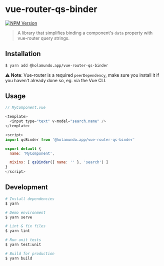 # vue-router-qs-binder

[![NPM Version](https://img.shields.io/npm/v/@holamundo.app/vue-router-qs-binder.svg?style=flat-square)](https://www.npmjs.com/package/@holamundo.app/vue-router-qs-binder)

> A library that simplifies binding a component's `data` property with vue-router query strings.

## Installation

```bash
$ yarn add @holamundo.app/vue-router-qs-binder
```

:warning: **Note**: Vue-router is a required `peerDependency`, make sure you install it if you haven't already done so, eg. via the Vue CLI.

## Usage

```js
// MyComponent.vue

<template>
  <input type="text" v-model="search.name" />
</template>

<script>
import qsBinder from '@holamundo.app/vue-router-qs-binder'

export default {
  name: 'MyComponent',

  mixins: [ qsBinder({ name: '' }, 'search') ]
}
</script>
```

## Development

```bash
# Install dependencies
$ yarn

# Demo environment
$ yarn serve

# Lint & fix files
$ yarn lint

# Run unit tests
$ yarn test:unit

# Build for production
$ yarn build
```
